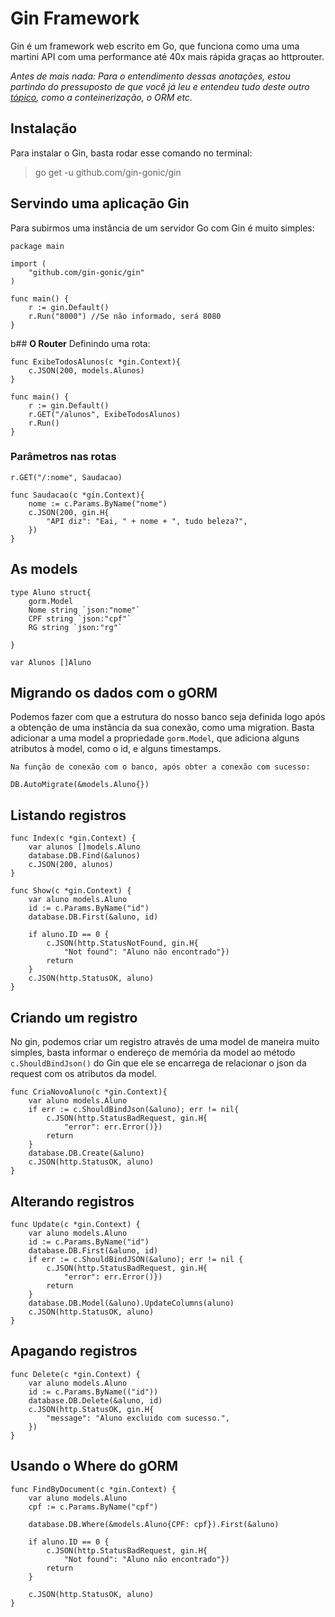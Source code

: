 # **Gin Framework**
Gin é um framework web escrito em Go, que funciona como uma uma martini API com uma performance até 40x mais rápida graças ao httprouter.

*Antes de mais nada: Para o entendimento dessas anotações, estou partindo do pressuposto de que você já leu e entendeu tudo deste outro [tópico](https://github.com/ropehapi/caderno/Linguagens/Go/4_go_api_rest.md), como a conteinerização, o ORM etc.*
## **Instalação**
Para instalar o Gin, basta rodar esse comando no terminal:

>go get -u github.com/gin-gonic/gin

## **Servindo uma aplicação Gin**
Para subirmos uma instância de um servidor Go com Gin é muito simples:

    package main

    import (
        "github.com/gin-gonic/gin"
    )

    func main() {
        r := gin.Default()
        r.Run("8000") //Se não informado, será 8080
    }

b## **O Router**
Definindo uma rota:

    func ExibeTodosAlunos(c *gin.Context){
        c.JSON(200, models.Alunos)
    }

    func main() {
        r := gin.Default()
        r.GET("/alunos", ExibeTodosAlunos)
        r.Run()
    }

### **Parâmetros nas rotas**

    r.GET("/:nome", Saudacao)

    func Saudacao(c *gin.Context){
        nome := c.Params.ByName("nome")
        c.JSON(200, gin.H{
            "API diz": "Eai, " + nome + ", tudo beleza?",
        })
    }

## **As models**

    type Aluno struct{
        gorm.Model
        Nome string `json:"nome"`
        CPF string `json:"cpf"`
        RG string `json:"rg"`

    }

    var Alunos []Aluno

## **Migrando os dados com o gORM**
Podemos fazer com que a estrutura do nosso banco seja definida logo após a obtenção de uma instância da sua conexão, como uma migration. Basta adicionar a uma model a propriedade `gorm.Model`, que adiciona alguns atributos à model, como o id, e alguns timestamps.

    Na função de conexão com o banco, após obter a conexão com sucesso:

    DB.AutoMigrate(&models.Aluno{})

## **Listando registros**
    func Index(c *gin.Context) {
        var alunos []models.Aluno
        database.DB.Find(&alunos)
        c.JSON(200, alunos)
    }

    func Show(c *gin.Context) {
        var aluno models.Aluno
        id := c.Params.ByName("id")
        database.DB.First(&aluno, id)

        if aluno.ID == 0 {
            c.JSON(http.StatusNotFound, gin.H{
                "Not found": "Aluno não encontrado"})
            return
        }
        c.JSON(http.StatusOK, aluno)
    }
## **Criando um registro**
No gin, podemos criar um registro através de uma model de maneira muito simples, basta informar o endereço de memória da model ao método `c.ShouldBindJson()` do Gin que ele se encarrega de relacionar o json da request com os atributos da model.

    func CriaNovoAluno(c *gin.Context){
        var aluno models.Aluno
        if err := c.ShouldBindJson(&aluno); err != nil{
            c.JSON(http.StatusBadRequest, gin.H{
                "error": err.Error()})
            return
        }
        database.DB.Create(&aluno)
        c.JSON(http.StatusOK, aluno)
    }

## **Alterando registros**
    func Update(c *gin.Context) {
        var aluno models.Aluno
        id := c.Params.ByName("id")
        database.DB.First(&aluno, id)
        if err := c.ShouldBindJSON(&aluno); err != nil {
            c.JSON(http.StatusBadRequest, gin.H{
                "error": err.Error()})
            return
        }
        database.DB.Model(&aluno).UpdateColumns(aluno)
        c.JSON(http.StatusOK, aluno)
    }

## **Apagando registros**
    func Delete(c *gin.Context) {
        var aluno models.Aluno
        id := c.Params.ByName(("id"))
        database.DB.Delete(&aluno, id)
        c.JSON(http.StatusOK, gin.H{
            "message": "Aluno excluido com sucesso.",
        })
    }

## **Usando o Where do gORM**
    func FindByDocument(c *gin.Context) {
        var aluno models.Aluno
        cpf := c.Params.ByName("cpf")

        database.DB.Where(&models.Aluno{CPF: cpf}).First(&aluno)

        if aluno.ID == 0 {
            c.JSON(http.StatusBadRequest, gin.H{
                "Not found": "Aluno não encontrado"})
            return
        }

        c.JSON(http.StatusOK, aluno)
    }
